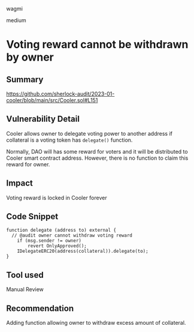 wagmi

medium

# Voting reward cannot be withdrawn by owner

## Summary
https://github.com/sherlock-audit/2023-01-cooler/blob/main/src/Cooler.sol#L151

## Vulnerability Detail
Cooler allows owner to delegate voting power to another address if collateral is a voting token has `delegate()` function. 

Normally, DAO will has some reward for voters and it will be distributed to Cooler smart contract address. However, there is no function to claim this reward for owner.

## Impact
Voting reward is locked in Cooler forever

## Code Snippet

```solidity
function delegate (address to) external { 
  // @audit owner cannot withdraw voting reward
    if (msg.sender != owner) 
        revert OnlyApproved();
    IDelegateERC20(address(collateral)).delegate(to);
}
```

## Tool used

Manual Review

## Recommendation
Adding function allowing owner to withdraw excess amount of collateral.
